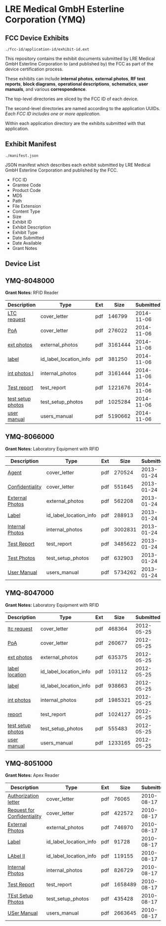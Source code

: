 # LRE Medical GmbH Esterline Corporation (YMQ)
## FCC Device Exhibits

```
./fcc-id/application-id/exhibit-id.ext
```

This repository contains the exhibit documents submitted by LRE Medical GmbH Esterline Corporation to (and published by) the FCC as part of the device certification process.

These exhibits can include **internal photos**, **external photos**, **RF test reports**, **block diagrams**, **operational descriptions**, **schematics**, **user manuals**, and various **correspondence**.

The top-level directories are sliced by the FCC ID of each device.

The second-level directories are named according to the application UUIDs. *Each FCC ID includes one or more application.*

Within each application directory are the exhibits submitted with that application. 

## Exhibit Manifest

```
./manifest.json
```

JSON manifest which describes each exhibit submitted by LRE Medical GmbH Esterline Corporation and published by the FCC.

- FCC ID
- Grantee Code
- Product Code
- MD5
- Path
- File Extension
- Content Type
- Size
- Exhibit ID
- Exhibit Description
- Exhibit Type
- Date Submitted
- Date Available
- Grant Notes

## Device List
## YMQ-8048000
**Grant Notes:** RFID Reader

| Description | Type | Ext | Size | Submitted | Available |
| ----------- | ---- | --- | ---- | --------- | --------- |
| [LTC request](YMQ-8048000/6b5aad7a72bbff4c82256b4ecf12b3cc/2437254.pdf) | cover_letter | pdf | 146799 | 2014-11-06 | 2014-11-06 |
| [PoA](YMQ-8048000/6b5aad7a72bbff4c82256b4ecf12b3cc/2437259.pdf) | cover_letter | pdf | 276022 | 2014-11-06 | 2014-11-06 |
| [ext photos](YMQ-8048000/6b5aad7a72bbff4c82256b4ecf12b3cc/2437256.pdf) | external_photos | pdf | 3161444 | 2014-11-06 | 2014-11-06 |
| [label](YMQ-8048000/6b5aad7a72bbff4c82256b4ecf12b3cc/2437261.pdf) | id_label_location_info | pdf | 381250 | 2014-11-06 | 2014-11-06 |
| [int photos I](YMQ-8048000/6b5aad7a72bbff4c82256b4ecf12b3cc/2437256.pdf) | internal_photos | pdf | 3161444 | 2014-11-06 | 2014-11-06 |
| [Test report](YMQ-8048000/6b5aad7a72bbff4c82256b4ecf12b3cc/2437258.pdf) | test_report | pdf | 1221676 | 2014-11-06 | 2014-11-06 |
| [test setup photos](YMQ-8048000/6b5aad7a72bbff4c82256b4ecf12b3cc/2437255.pdf) | test_setup_photos | pdf | 1025284 | 2014-11-06 | 2014-11-06 |
| [user manual](YMQ-8048000/6b5aad7a72bbff4c82256b4ecf12b3cc/2437260.pdf) | users_manual | pdf | 5190662 | 2014-11-06 | 2014-11-06 |
## YMQ-8066000
**Grant Notes:** Laboratory Equipment with RFID

| Description | Type | Ext | Size | Submitted | Available |
| ----------- | ---- | --- | ---- | --------- | --------- |
| [Agent](YMQ-8066000/110625ab8ba6e19b73e77429bea60bd8/1886031.pdf) | cover_letter | pdf | 270524 | 2013-01-24 | 2013-01-25 |
| [Confidentiality](YMQ-8066000/110625ab8ba6e19b73e77429bea60bd8/1886032.pdf) | cover_letter | pdf | 551645 | 2013-01-24 | 2013-01-25 |
| [External Photos](YMQ-8066000/110625ab8ba6e19b73e77429bea60bd8/1886034.pdf) | external_photos | pdf | 562208 | 2013-01-24 | 2013-01-25 |
| [Label](YMQ-8066000/110625ab8ba6e19b73e77429bea60bd8/1886036.pdf) | id_label_location_info | pdf | 288913 | 2013-01-24 | 2013-01-25 |
| [Internal Photos](YMQ-8066000/110625ab8ba6e19b73e77429bea60bd8/1886035.pdf) | internal_photos | pdf | 3002831 | 2013-01-24 | 2013-01-25 |
| [Test Report](YMQ-8066000/110625ab8ba6e19b73e77429bea60bd8/1886044.pdf) | test_report | pdf | 3485622 | 2013-01-24 | 2013-01-25 |
| [Test Photos](YMQ-8066000/110625ab8ba6e19b73e77429bea60bd8/1886045.pdf) | test_setup_photos | pdf | 632903 | 2013-01-24 | 2013-01-25 |
| [User Manual](YMQ-8066000/110625ab8ba6e19b73e77429bea60bd8/1886046.pdf) | users_manual | pdf | 5734262 | 2013-01-24 | 2013-01-25 |
## YMQ-8047000
**Grant Notes:** Laboratory Equipment with RFID

| Description | Type | Ext | Size | Submitted | Available |
| ----------- | ---- | --- | ---- | --------- | --------- |
| [ltc request](YMQ-8047000/e2f4c7588dbd9a73eafe0fee0febf9a0/1706997.pdf) | cover_letter | pdf | 468364 | 2012-05-25 | 2012-05-25 |
| [PoA](YMQ-8047000/e2f4c7588dbd9a73eafe0fee0febf9a0/1706998.pdf) | cover_letter | pdf | 260677 | 2012-05-25 | 2012-05-25 |
| [ext photos](YMQ-8047000/e2f4c7588dbd9a73eafe0fee0febf9a0/1706994.pdf) | external_photos | pdf | 635375 | 2012-05-25 | 2012-11-21 |
| [label location](YMQ-8047000/e2f4c7588dbd9a73eafe0fee0febf9a0/1706999.pdf) | id_label_location_info | pdf | 103112 | 2012-05-25 | 2012-05-25 |
| [label](YMQ-8047000/e2f4c7588dbd9a73eafe0fee0febf9a0/1707000.pdf) | id_label_location_info | pdf | 938663 | 2012-05-25 | 2012-05-25 |
| [int photos](YMQ-8047000/e2f4c7588dbd9a73eafe0fee0febf9a0/1706995.pdf) | internal_photos | pdf | 1985321 | 2012-05-25 | 2012-11-21 |
| [report](YMQ-8047000/e2f4c7588dbd9a73eafe0fee0febf9a0/1706996.pdf) | test_report | pdf | 1024127 | 2012-05-25 | 2012-05-25 |
| [test setup photos](YMQ-8047000/e2f4c7588dbd9a73eafe0fee0febf9a0/1707001.pdf) | test_setup_photos | pdf | 555483 | 2012-05-25 | 2012-05-25 |
| [user manual](YMQ-8047000/e2f4c7588dbd9a73eafe0fee0febf9a0/1706993.pdf) | users_manual | pdf | 1233165 | 2012-05-25 | 2012-11-21 |
## YMQ-8051000
**Grant Notes:** Apex Reader

| Description | Type | Ext | Size | Submitted | Available |
| ----------- | ---- | --- | ---- | --------- | --------- |
| [Authorization letter](YMQ-8051000/5f697737d474126af58cc66e56f663ad/1327722.pdf) | cover_letter | pdf | 76065 | 2010-08-17 | 2010-08-17 |
| [Request for Confidentiality](YMQ-8051000/5f697737d474126af58cc66e56f663ad/1327723.pdf) | cover_letter | pdf | 422572 | 2010-08-17 | 2010-08-17 |
| [External Photos](YMQ-8051000/5f697737d474126af58cc66e56f663ad/1327724.pdf) | external_photos | pdf | 746970 | 2010-08-17 | 2010-08-17 |
| [Label](YMQ-8051000/5f697737d474126af58cc66e56f663ad/1327726.pdf) | id_label_location_info | pdf | 91728 | 2010-08-17 | 2010-08-17 |
| [LAbel II](YMQ-8051000/5f697737d474126af58cc66e56f663ad/1327730.pdf) | id_label_location_info | pdf | 119155 | 2010-08-17 | 2010-08-17 |
| [Internal Photos](YMQ-8051000/5f697737d474126af58cc66e56f663ad/1327725.pdf) | internal_photos | pdf | 826729 | 2010-08-17 | 2010-08-17 |
| [Test Report](YMQ-8051000/5f697737d474126af58cc66e56f663ad/1327727.pdf) | test_report | pdf | 1658489 | 2010-08-17 | 2010-08-17 |
| [TEst Setup Photos](YMQ-8051000/5f697737d474126af58cc66e56f663ad/1327729.pdf) | test_setup_photos | pdf | 435428 | 2010-08-17 | 2010-08-17 |
| [USer Manual](YMQ-8051000/5f697737d474126af58cc66e56f663ad/1327728.pdf) | users_manual | pdf | 2663645 | 2010-08-17 | 2010-08-17 |
